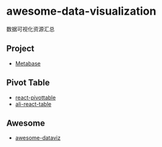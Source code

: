 # awesome-data-visualization

数据可视化资源汇总

## Project

- [Metabase](https://www.metabase.com/) 

## Pivot Table

- [react-pivottable](https://github.com/plotly/react-pivottable)
- [ali-react-table](https://github.com/alibaba/ali-react-table)

## Awesome

- [awesome-dataviz](https://github.com/fasouto/awesome-dataviz)

